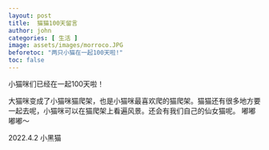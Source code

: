 ```yaml
---
layout: post
title:  猫猫100天留言
author: john
categories: [ 生活 ]
image: assets/images/morroco.JPG
beforetoc: "两只小猫在一起100天啦!"
toc: false
---
```

小猫咪们已经在一起100天啦！

大猫咪变成了小猫咪猫爬架，也是小猫咪最喜欢爬的猫爬架。猫猫还有很多地方要一起去呢，小猫咪可以在猫爬架上看遍风景。还会有我们自己的仙女猫呢。
嘟嘟嘟嘟～

2022.4.2
小黑猫